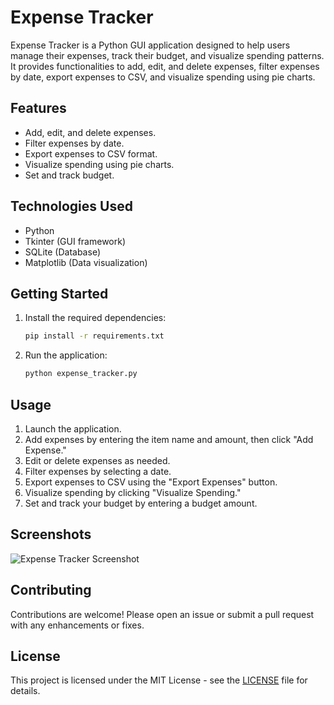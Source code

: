 # Expense Tracker

Expense Tracker is a Python GUI application designed to help users manage their expenses, track their budget, and visualize spending patterns. It provides functionalities to add, edit, and delete expenses, filter expenses by date, export expenses to CSV, and visualize spending using pie charts.

## Features

- Add, edit, and delete expenses.
- Filter expenses by date.
- Export expenses to CSV format.
- Visualize spending using pie charts.
- Set and track budget.

## Technologies Used

- Python
- Tkinter (GUI framework)
- SQLite (Database)
- Matplotlib (Data visualization)

## Getting Started

1. Install the required dependencies:

   ```bash
   pip install -r requirements.txt
   ```

2. Run the application:

   ```bash
   python expense_tracker.py
   ```

## Usage

1. Launch the application.
2. Add expenses by entering the item name and amount, then click "Add Expense."
3. Edit or delete expenses as needed.
4. Filter expenses by selecting a date.
5. Export expenses to CSV using the "Export Expenses" button.
6. Visualize spending by clicking "Visualize Spending."
7. Set and track your budget by entering a budget amount.

## Screenshots

![Expense Tracker Screenshot](screenshots/expense_tracker_screenshot.png)

## Contributing

Contributions are welcome! Please open an issue or submit a pull request with any enhancements or fixes.

## License

This project is licensed under the MIT License - see the [LICENSE](LICENSE) file for details.
